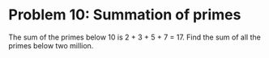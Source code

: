 # Problem 10: Summation of primes
The sum of the primes below 10 is 2 + 3 + 5 + 7 = 17. Find the sum of
all the primes below two million.
